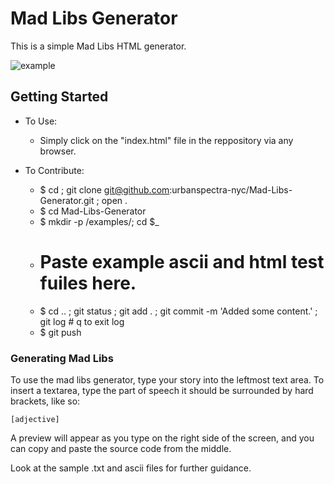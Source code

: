 # Mad Libs Generator
This is a simple Mad Libs HTML generator.

![example](http://i.imgur.com/BDeIxWi.png)

## Getting Started

- To Use:
  - Simply click on the "index.html" file in the reppository via any browser.

- To Contribute:
  - $ cd ; git clone git@github.com:urbanspectra-nyc/Mad-Libs-Generator.git ; open .
  - $ cd Mad-Libs-Generator
  - $ mkdir -p /examples/; cd $_
  - # Paste example ascii and html test fuiles here.
  - $ cd .. ; git status ; git add . ; git commit -m 'Added some content.' ; git log # q to exit log
  - $ git push


### Generating Mad Libs
To use the mad libs generator, type your story into the leftmost text area. To insert a textarea, type the part of speech it should be surrounded by hard brackets, like so:

```
[adjective]
```

A preview will appear as you type on the right side of the screen, and you can copy and paste the source code from the middle.

Look at the sample .txt and ascii files for further guidance.